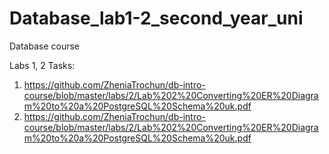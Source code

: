 # Database_lab1-2_second_year_uni
Database course

Labs 1, 2
Tasks:
1) https://github.com/ZheniaTrochun/db-intro-course/blob/master/labs/2/Lab%202%20Converting%20ER%20Diagram%20to%20a%20PostgreSQL%20Schema%20uk.pdf
2) https://github.com/ZheniaTrochun/db-intro-course/blob/master/labs/2/Lab%202%20Converting%20ER%20Diagram%20to%20a%20PostgreSQL%20Schema%20uk.pdf
